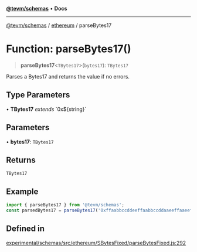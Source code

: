 [**@tevm/schemas**](../../README.md) • **Docs**

***

[@tevm/schemas](../../modules.md) / [ethereum](../README.md) / parseBytes17

# Function: parseBytes17()

> **parseBytes17**\<`TBytes17`\>(`bytes17`): `TBytes17`

Parses a Bytes17 and returns the value if no errors.

## Type Parameters

• **TBytes17** *extends* \`0x$\{string\}\`

## Parameters

• **bytes17**: `TBytes17`

## Returns

`TBytes17`

## Example

```ts
import { parseBytes17 } from '@tevm/schemas';
const parsedBytes17 = parseBytes17('0xffaabbccddeeffaabbccddaaeeffaaeeffaa');
```

## Defined in

[experimental/schemas/src/ethereum/SBytesFixed/parseBytesFixed.js:292](https://github.com/evmts/tevm-monorepo/blob/main/experimental/schemas/src/ethereum/SBytesFixed/parseBytesFixed.js#L292)
